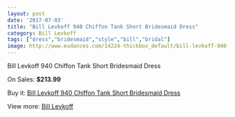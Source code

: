 ```yaml
---
layout: post
date: '2017-07-03'
title: "Bill Levkoff 940 Chiffon Tank Short Bridesmaid Dress"
category: Bill Levkoff
tags: ["dress","bridesmaid","style","bill","bridal"]
image: http://www.eudances.com/14224-thickbox_default/bill-levkoff-940-chiffon-tank-short-bridesmaid-dress.jpg
---
```

Bill Levkoff 940 Chiffon Tank Short Bridesmaid Dress

On Sales: **$213.99**
<a href="https://www.eudances.com/en/bill-levkoff/4271-bill-levkoff-940-chiffon-tank-short-bridesmaid-dress.html"><amp-img layout="responsive" width="600" height="600" src="//www.eudances.com/14224-thickbox_default/bill-levkoff-940-chiffon-tank-short-bridesmaid-dress.jpg" alt="Bill Levkoff 940 Chiffon Tank Short Bridesmaid Dress 0" /></a>
<a href="https://www.eudances.com/en/bill-levkoff/4271-bill-levkoff-940-chiffon-tank-short-bridesmaid-dress.html"><amp-img layout="responsive" width="600" height="600" src="//www.eudances.com/14227-thickbox_default/bill-levkoff-940-chiffon-tank-short-bridesmaid-dress.jpg" alt="Bill Levkoff 940 Chiffon Tank Short Bridesmaid Dress 1" /></a>
<a href="https://www.eudances.com/en/bill-levkoff/4271-bill-levkoff-940-chiffon-tank-short-bridesmaid-dress.html"><amp-img layout="responsive" width="600" height="600" src="//www.eudances.com/14226-thickbox_default/bill-levkoff-940-chiffon-tank-short-bridesmaid-dress.jpg" alt="Bill Levkoff 940 Chiffon Tank Short Bridesmaid Dress 2" /></a>
<a href="https://www.eudances.com/en/bill-levkoff/4271-bill-levkoff-940-chiffon-tank-short-bridesmaid-dress.html"><amp-img layout="responsive" width="600" height="600" src="//www.eudances.com/14225-thickbox_default/bill-levkoff-940-chiffon-tank-short-bridesmaid-dress.jpg" alt="Bill Levkoff 940 Chiffon Tank Short Bridesmaid Dress 3" /></a>

Buy it: [Bill Levkoff 940 Chiffon Tank Short Bridesmaid Dress](https://www.eudances.com/en/bill-levkoff/4271-bill-levkoff-940-chiffon-tank-short-bridesmaid-dress.html "Bill Levkoff 940 Chiffon Tank Short Bridesmaid Dress")

View more: [Bill Levkoff](https://www.eudances.com/en/57-bill-levkoff "Bill Levkoff")